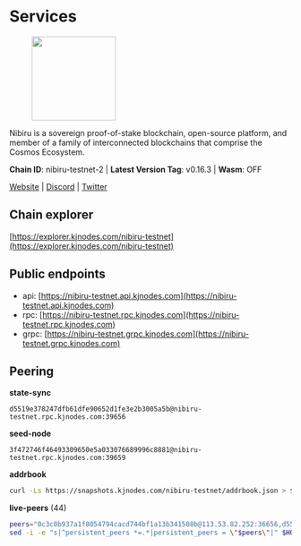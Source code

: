 # Services

<figure><img src="https://raw.githubusercontent.com/kj89/testnet_manuals/main/pingpub/logos/nibiru.png" width="150" alt=""><figcaption></figcaption></figure>

Nibiru is a sovereign proof-of-stake blockchain, open-source platform,  and member of a family of interconnected blockchains that comprise the Cosmos Ecosystem.

**Chain ID**: nibiru-testnet-2 | **Latest Version Tag**: v0.16.3 | **Wasm**: OFF

[Website](https://nibiru.fi) | [Discord](https://discord.gg/nibiru) | [Twitter](https://twitter.com/NibiruChain)




## Chain explorer
[https://explorer.kjnodes.com/nibiru-testnet](https://explorer.kjnodes.com/nibiru-testnet)

## Public endpoints

* api: [https://nibiru-testnet.api.kjnodes.com](https://nibiru-testnet.api.kjnodes.com)
* rpc: [https://nibiru-testnet.rpc.kjnodes.com](https://nibiru-testnet.rpc.kjnodes.com)
* grpc: [https://nibiru-testnet.grpc.kjnodes.com](https://nibiru-testnet.grpc.kjnodes.com)

## Peering

**state-sync**

```text
d5519e378247dfb61dfe90652d1fe3e2b3005a5b@nibiru-testnet.rpc.kjnodes.com:39656
```

**seed-node**

```text
3f472746f46493309650e5a033076689996c8881@nibiru-testnet.rpc.kjnodes.com:39659
```

**addrbook**
```bash
curl -Ls https://snapshots.kjnodes.com/nibiru-testnet/addrbook.json > $HOME/.nibid/config/addrbook.json
```

**live-peers** (44)
```bash
peers="0c3c0b937a1f8054794cacd744bf1a13b341508b@113.53.82.252:36656,d5519e378247dfb61dfe90652d1fe3e2b3005a5b@65.109.68.190:39656,92e6a5c389e6b27ae52ab3d9c737e7f92ef01e07@89.163.219.90:26656,3939da5da8d8a31e6af2cb6d7bdcb222ff2487eb@65.109.14.69:39656,d7185d6b0d6a7dbe8c45e1fddfa0165dfdba01c0@38.242.150.132:39656,92845d4150aaf87fc1a6f4a53d8fe545ae44fc9d@86.48.16.205:39656,e55d8746ad30e0d11ebe0aa3792c46713375edcc@135.181.2.104:26656,ecaed3632968078541db66cfb230c810ca325188@149.102.145.9:26656,8c0f707222d50f1fdfe2821e57ed2cf2c398a053@89.163.221.6:26656,9227a66ad8c0b6aac7ce4f85d99def3c4f91a75d@14.226.9.208:12656,874b225ac52fd196ad1d0ecd78e7b505ebc26716@91.229.245.76:26656,7f8bd4eaf6b9b213fd7b89ceefc517bcaa517d24@5.9.147.22:22656,2dcd2d9b6df2191cba36ae0ca193deebc0c6e60b@38.242.217.12:26656,5c2a752c9b1952dbed075c56c600c3a79b58c395@195.3.220.140:27046,ae402a0391c131494def0b171bfbc80776d8c3b7@209.126.8.192:26656,557f12a322097084cbe1f0c3528b0048b0b91cbc@62.141.44.70:26656,aa882f345fd3febd66f0693d4525a537bdaa35ec@194.233.67.92:39656,c6eb60b0ae59088d1c408878bf54af35d2cd1419@161.97.180.7:26656,ab64ebbd39034df6f28fd644e245ed44fba86f70@149.102.143.231:26656,32c587c3d9329e6c13c5cd7797eb46b30b628bca@91.107.132.237:26656,fe95705d3de436dcef390c5ed7cd44d500c32738@185.135.137.254:26656,e63604bb6323eaafb02a72cb825d770fd7f1998c@65.109.70.23:19856,2f194c30648649e0d8b311f68fdd0baa58896445@161.97.136.141:26656,f04329d75a8874a55dd8456d46e093595ed7653d@194.195.87.106:46656,ce5f1c19251113d7cf8cb73a71cf524bccc08e0e@94.130.38.122:39656,f954aa5295a580fabd53fdd4331a625645b190e2@194.60.201.17:26656,e4ea7a21019fe6328e2687137782dff0817263e1@95.31.224.15:26656,4fb43c4d6bd6cf0f20781b67e437263a24e4153d@95.217.75.105:31656,740eddac16cf4e6a175866ba39ef22292e2757b5@38.242.202.234:26656,99b57896e917866956f9f078f67f95d6fd6a05e8@161.97.92.139:26656,d212c993e5b503cf224592bf426d3fb808d84e98@5.161.48.209:26656,db62e60b2a5b4e4139e5a1825acf56876e3b18d5@45.10.154.191:26656,46119e8849aa39313a889263a8fae8486a491cb6@62.141.36.40:39656,a422bbf59756a9584ddc6f97a8b96bb15b596db7@34.73.61.37:26656,73c2805511a8fb700eae740299005c2ff33ec855@45.89.127.44:26656,50f70faf399aac827000458d49cdf4ea18f4fb82@95.217.163.250:26656,804cfee1b9e73a3384fcb317df05f26d88b26b4a@149.102.147.40:26656,f44be1db4eefdcd8ccbf64de433f0362bc2f2cbe@82.146.32.254:26656,f5dcecad06399db3658bfadc2e3d2e8533305d13@135.125.214.61:26656,1edd1232fe59fd00a13bfdd9ac273e48b20f11c3@65.108.231.124:12656,3997242f9646ca642932852b7577ddb9976e0396@5.199.130.53:26656,ab5a794451f4b19055300f692160f4f20d55a891@82.208.21.81:26656,c859c2b1edfaf67ea274726bc0978ef55ebd051a@94.131.111.156:26656,9e4cbbf1ae74859df3a4f1a3579bb52b09ce26f0@167.86.76.166:26656"
sed -i -e "s|^persistent_peers *=.*|persistent_peers = \"$peers\"|" $HOME/.nibid/config/config.toml
```
